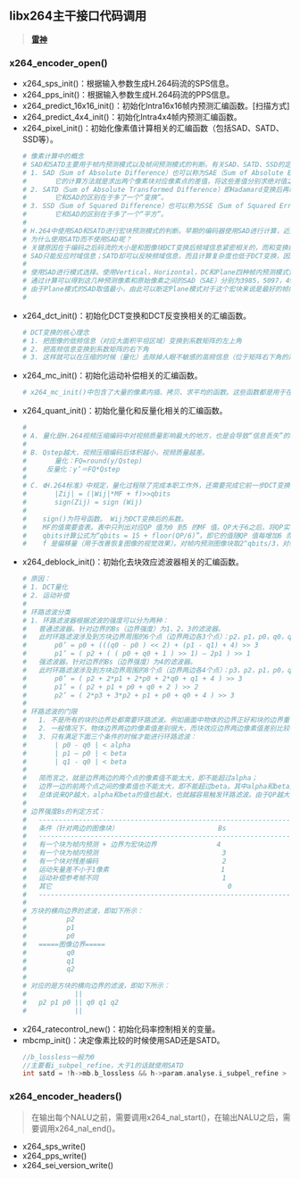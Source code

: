 ## **libx264主干接口代码调用**
> **[雷神](https://blog.csdn.net/leixiaohua1020/article/details/45644367)**

### **x264_encoder_open()** 
- x264_sps_init()：根据输入参数生成H.264码流的SPS信息。
- x264_pps_init()：根据输入参数生成H.264码流的PPS信息。
- x264_predict_16x16_init()：初始化Intra16x16帧内预测汇编函数。[扫描方式]
- x264_predict_4x4_init()：初始化Intra4x4帧内预测汇编函数。
- x264_pixel_init()：初始化像素值计算相关的汇编函数（包括SAD、SATD、SSD等）。
    ```sh
    # 像素计算中的概念
    # SAD和SATD主要用于帧内预测模式以及帧间预测模式的判断。有关SAD、SATD、SSD的定义如下：
    # 1. SAD（Sum of Absolute Difference）也可以称为SAE（Sum of Absolute Error），即绝对误差和。
    #       它的计算方法就是求出两个像素块对应像素点的差值，将这些差值分别求绝对值之后再进行累加。
    # 2. SATD（Sum of Absolute Transformed Difference）即Hadamard变换后再绝对值求和。
    #       它和SAD的区别在于多了一个“变换”。
    # 3. SSD（Sum of Squared Difference）也可以称为SSE（Sum of Squared Error），即差值的平方和。
    #       它和SAD的区别在于多了一个“平方”。
    #
    # H.264中使用SAD和SATD进行宏块预测模式的判断。早期的编码器使用SAD进行计算，近期的编码器多使用SATD进行计算。
    # 为什么使用SATD而不使用SAD呢？
    # 关键原因在于编码之后码流的大小是和图像块DCT变换后频域信息紧密相关的，而和变换前的时域信息关联性小一些。
    # SAD只能反应时域信息；SATD却可以反映频域信息，而且计算复杂度也低于DCT变换，因此是比较合适的模式选择的依据。
    #
    # 使用SAD进行模式选择。使用Vertical，Horizontal，DC和Plane四种帧内预测模式预测的像素。
    # 通过计算可以得到这几种预测像素和原始像素之间的SAD（SAE）分别为3985，5097，4991，2539。
    # 由于Plane模式的SAD取值最小，由此可以断定Plane模式对于这个宏块来说是最好的帧内预测模式。
    #
    ```
- x264_dct_init()：初始化DCT变换和DCT反变换相关的汇编函数。
    ```sh
    # DCT变换的核心理念
    # 1. 把图像的低频信息（对应大面积平坦区域）变换到系数矩阵的左上角
    # 2. 把高频信息变换到系数矩阵的右下角
    # 3. 这样就可以在压缩的时候（量化）去除掉人眼不敏感的高频信息（位于矩阵右下角的系数）从而达到压缩数据的目的。
    ```
- x264_mc_init()：初始化运动补偿相关的汇编函数。
    ```sh
    # x264_mc_init()中包含了大量的像素内插、拷贝、求平均的函数。这些函数都是用于在H.264编码过程中进行运动估计和运动补偿的。# x264_mc_init()的参数x264_mc_functions_t是一个结构体，其中包含了运动补偿函数相关的函数接口。
    ```
- x264_quant_init()：初始化量化和反量化相关的汇编函数。
    ```sh
    #
    # A. 量化是H.264视频压缩编码中对视频质量影响最大的地方，也是会导致“信息丢失”的地方。
    #
    # B. Qstep越大，视频压缩编码后体积越小，视频质量越差。
    #       量化：FQ=round(y/Qstep)
    #     反量化：y’＝FQ*Qstep
    #
    # C. 《H.264标准》中规定，量化过程除了完成本职工作外，还需要完成它前一步DCT变换中“系数相乘”的工作。
    #       |Zij| = (|Wij|*MF + f)>>qbits
    #       sign(Zij) = sign (Wij)
    #
    #    sign()为符号函数。 Wij为DCT变换后的系数。
    #    MF的值需要查表。表中只列出对应QP 值为0 到5 的MF 值。QP大于6之后，将QP实行对6取余数操作，再找到MF的值。
    #    qbits计算公式为“qbits = 15 + floor(QP/6)”。即它的值随QP 值每增加6 而增加1。
    #    f 是偏移量（用于改善恢复图像的视觉效果）。对帧内预测图像块取2^qbits/3，对帧间预测图像块取2^qbits/6。
    ```
- x264_deblock_init()：初始化去块效应滤波器相关的汇编函数。
    ```sh
    # 原因： 
    # 1. DCT量化
    # 2. 运动补偿
    #
    # 环路滤波分类
    # 1. 环路滤波器根据滤波的强度可以分为两种：
    #   普通滤波器。针对边界的Bs（边界强度）为1、2、3的滤波器。
    #   此时环路滤波涉及到方块边界周围的6个点（边界两边各3个点）：p2，p1，p0，q0，q1，q2。需要处理4个点（边界两边各2个点，只以p点为例）：
    #       p0’ = p0 + (((q0 - p0 ) << 2) + (p1 - q1) + 4) >> 3
    #       p1’ = ( p2 + ( ( p0 + q0 + 1 ) >> 1) – 2p1 ) >> 1
    #   强滤波器。针对边界的Bs（边界强度）为4的滤波器。
    #   此时环路滤波涉及到方块边界周围的8个点（边界两边各4个点）：p3，p2，p1，p0，q0，q1，q2，q3。需要处理6个点（边界两边各3个点，只以p点为例）：
    #       p0’ = ( p2 + 2*p1 + 2*p0 + 2*q0 + q1 + 4 ) >> 3
    #       p1’ = ( p2 + p1 + p0 + q0 + 2 ) >> 2
    #       p2’ = ( 2*p3 + 3*p2 + p1 + p0 + q0 + 4 ) >> 3
    #
    # 环路滤波的门限
    #   1. 不是所有的块的边界处都需要环路滤波。例如画面中物体的边界正好和块的边界重合的话，就不能进行滤波，否则会使画面中物体的边界变模糊。因此需要区别开物体边界和块效应边界。
    #   2. 一般情况下，物体边界两边的像素值差别很大，而块效应边界两边像素值差别比较小。《H.264标准》以这个特点定义了2个变量alpha和beta来判决边界是否需要进行环路滤波。
    #   3. 只有满足下面三个条件的时候才能进行环路滤波：
    #       | p0 - q0 | < alpha
    #       | p1 – p0 | < beta
    #       | q1 - q0 | < beta
    #
    #   简而言之，就是边界两边的两个点的像素值不能太大，即不能超过alpha；
    #   边界一边的前两个点之间的像素值也不能太大，即不能超过beta。其中alpha和beta是根据量化参数QP推算出来（具体方法不再记录）。
    #   总体说来QP越大，alpha和beta的值也越大，也就越容易触发环路滤波。由于QP越大表明压缩的程度越大，所以也可以得知高压缩比的情况下更需要进行环路滤波。
    #
    # 边界强度Bs的判定方式：
    #   ------------------------------------------------------------------
    #   条件（针对两边的图像块）                         Bs
    #   ------------------------------------------------------------------
    #   有一个块为帧内预测 + 边界为宏块边界               4
    #   有一个块为帧内预测                               3
    #   有一个块对残差编码                               2
    #   运动矢量差不小于1像素                            1
    #   运动补偿参考帧不同                               1
    #   其它                                            0
    #   ------------------------------------------------------------------
    #
	# 方块的横向边界的滤波，即如下所示：
	#          p2
	#          p1
	#          p0
	#   =====图像边界=====
	#          q0
	#          q1
	#          q2
	#
	# 对应的是方块的横向边界的滤波，即如下所示：
	#            ||
	#   p2 p1 p0 || q0 q1 q2
	#            ||
    ```
- x264_ratecontrol_new()：初始化码率控制相关的变量。
- mbcmp_init()：决定像素比较的时候使用SAD还是SATD。
    ```c
    //b_lossless一般为0
    //主要看i_subpel_refine，大于1的话就使用SATD
    int satd = !h->mb.b_lossless && h->param.analyse.i_subpel_refine > 1;
    ```

### **x264_encoder_headers()**
> 在输出每个NALU之前，需要调用x264_nal_start()，在输出NALU之后，需要调用x264_nal_end()。
- x264_sps_write()
- x264_pps_write()
- x264_sei_version_write()















